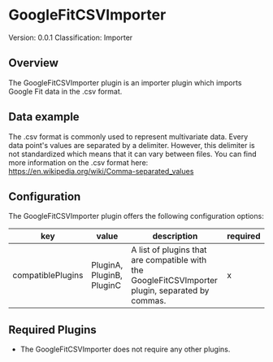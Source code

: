 # GoogleFitCSVImporter
Version: 0.0.1
Classification: Importer

Overview
-----
The GoogleFitCSVImporter plugin is an importer plugin which imports Google Fit data in the .csv format.

Data example
-----
The .csv format is commonly used to represent multivariate data. Every data point's values are separated by a delimiter. However, this delimiter is not standardized which means that it can vary between files. You can find more information on the .csv format here: https://en.wikipedia.org/wiki/Comma-separated_values

Configuration
-----
The GoogleFitCSVImporter plugin offers the following configuration options:

| key  | value | description | required |
| ------------- | ------------- |  ------------- | ------------- |
| compatiblePlugins | PluginA, PluginB, PluginC | A list of plugins that are compatible with the GoogleFitCSVImporter plugin, separated by commas. | x

Required Plugins
-----
 - The GoogleFitCSVImporter does not require any other plugins.